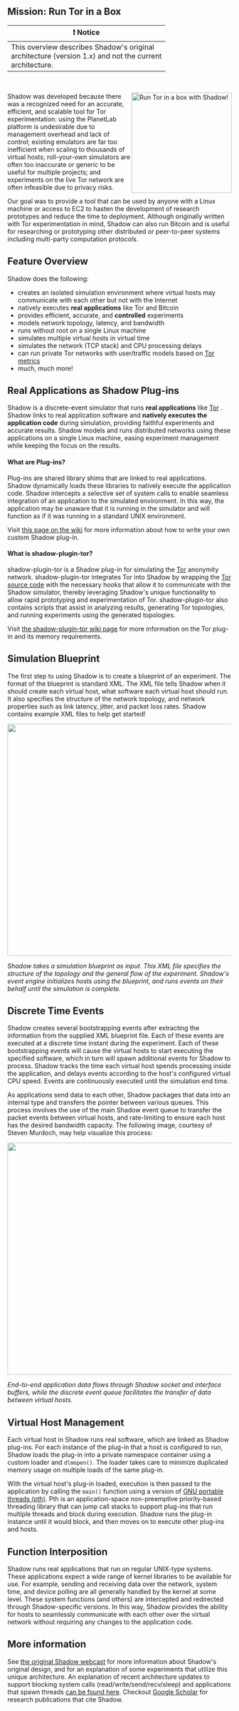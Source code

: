 ## Mission: Run Tor in a Box

| ❗ Notice                                                                                                    |
|--------------------------------------------------------------------------------------------------------------|
| This overview describes Shadow's original<br>architecture (version 1.x) and not the current<br>architecture. |

<br>

<!--[[https://raw.githubusercontent.com/wiki/shadow/shadow/assets/torinabox.png|align=right|width=175px]]-->
<!--[Run Tor in a box with Shadow!][image-torinabox]-->
<!--[image-torinabox]: https://raw.githubusercontent.com/wiki/shadow/shadow/assets/torinabox.png-->

<a href="https://raw.githubusercontent.com/wiki/shadow/shadow/assets/torinabox.png"><img align="right" width="225" alt="Run Tor in a box with Shadow!" src="https://raw.githubusercontent.com/wiki/shadow/shadow/assets/torinabox.png"></a>

Shadow was developed because there was a recognized need for an accurate,
efficient, and scalable tool for Tor experimentation: using the PlanetLab
platform is undesirable due to management overhead and lack of control; existing
emulators are far too inefficient when scaling to thousands of virtual hosts;
roll-your-own simulators are often too inaccurate or generic to be useful for
multiple projects; and experiments on the live Tor network are often infeasible
due to privacy risks.

Our goal was to provide a tool that can be used by anyone with a Linux machine
or access to EC2 to hasten the development of research prototypes and reduce the
time to deployment. Although originally written with Tor experimentation in
mind, Shadow can also run Bitcoin and is useful for researching or prototyping
other distributed or peer-to-peer systems including multi-party computation
protocols.

## Feature Overview

Shadow does the following:

 + creates an isolated simulation environment where virtual hosts may
   communicate with each other but not with the Internet
 + natively executes **real applications** like Tor and Bitcoin 
 + provides efficient, accurate, and **controlled** experiments
 + models network topology, latency, and bandwidth
 + runs without root on a single Linux machine
 + simulates multiple virtual hosts in virtual time
 + simulates the network (TCP stack) and CPU processing delays
 + can run private Tor networks with user/traffic models based on [Tor
   metrics][tormetrics] 
 + much, much more!

## Real Applications as Shadow Plug-ins

Shadow is a discrete-event simulator that runs **real applications** like
[Tor][tor] . Shadow links to real application software and **natively executes
the application code** during simulation, providing faithful experiments and
accurate results. Shadow models and runs distributed networks using these
applications on a single Linux machine, easing experiment management while
keeping the focus on the results.

#### What are Plug-ins?

Plug-ins are shared library shims that are linked to real applications. Shadow
dynamically loads these libraries to natively execute the application code.
Shadow intercepts a selective set of system calls to enable seamless integration
of an application to the simulated environment. In this way, the application may
be unaware that it is running in the simulator and will function as if it was
running in a standard UNIX environment.

Visit [this page on the wiki][wiki-custom-plugin] for more information about how
to write your own custom Shadow plug-in.

#### What is shadow-plugin-tor?

shadow-plugin-tor is a Shadow plug-in for simulating the [Tor][tor] anonymity
network. shadow-plugin-tor integrates Tor into Shadow by wrapping the [Tor
source code][torsource] with the necessary hooks that allow it to communicate
with the Shadow simulator, thereby leveraging Shadow's unique functionality to
allow rapid prototyping and experimentation of Tor. shadow-plugin-tor also
contains scripts that assist in analyzing results, generating Tor topologies,
and running experiments using the generated topologies.

Visit [the shadow-plugin-tor wiki page][wiki-scallion] for more information on
the Tor plug-in and its memory requirements.

## Simulation Blueprint

The first step to using Shadow is to create a blueprint of an experiment. The
format of the blueprint is standard XML. The XML file tells Shadow when it
should create each virtual host, what software each virtual host should run. It
also specifies the structure of the network topology, and network properties
such as link latency, jitter, and packet loss rates. Shadow contains example XML
files to help get started!

<a href="https://raw.githubusercontent.com/wiki/shadow/shadow/assets/design1.png"><img title="design1" src="https://raw.githubusercontent.com/wiki/shadow/shadow/assets/design1.png" alt="" width="520" /></a>

_Shadow takes a simulation blueprint as input. This XML file specifies the
structure of the topology and the general flow of the experiment. Shadow's event
engine initializes hosts using the blueprint, and runs events on their behalf
until the simulation is complete._

## Discrete Time Events

Shadow creates several bootstrapping events after extracting the information
from the supplied XML blueprint file. Each of these events are executed at a
discrete time instant during the experiment. Each of these bootstrapping events
will cause the virtual hosts to start executing the specified software, which in
turn will spawn additional events for Shadow to process. Shadow tracks the time
each virtual host spends processing inside the application, and delays events
according to the host's configured virtual CPU speed. Events are continuously
executed until the simulation end time.

As applications send data to each other, Shadow packages that data into an
internal type and transfers the pointer between various queues. This process
involves the use of the main Shadow event queue to transfer the packet events
between virtual hosts, and rate-limiting to ensure each host has the desired
bandwidth capacity. The following image, courtesy of Steven Murdoch, may help
visualize this process:

<a href="https://raw.githubusercontent.com/wiki/shadow/shadow/assets/shadow_packet_flow.pdf"><img title="shadow_packet_flow" src="https://raw.githubusercontent.com/wiki/shadow/shadow/assets/shadow_packet_flow.png" alt="" width="520" /></a>

_End-to-end application data flows through Shadow socket and interface buffers,
while the discrete event queue facilitates the transfer of data between virtual
hosts._

## Virtual Host Management

Each virtual host in Shadow runs real software, which are linked as Shadow
plug-ins. For each instance of the plug-in that a host is configured to run,
Shadow loads the plug-in into a private namespace container using a custom
loader and `dlmopen()`. The loader takes care to minimize duplicated memory
usage on multiple loads of the same plug-in.

With the virtual host's plug-in loaded, execution is then passed to the
application by calling the `main()` function using a version of [GNU portable
threads (pth)][gnu-pth]. Pth is an application-space non-preemptive
priority-based threading library that can jump call stacks to support plug-ins
that run multiple threads and block during execution. Shadow runs the plug-in
instance until it would block, and then moves on to execute other plug-ins and
hosts.

## Function Interposition

Shadow runs real applications that run on regular UNIX-type systems. These
applications expect a wide range of kernel libraries to be available for use.
For example, sending and receiving data over the network, system time, and
device polling are all generally handled by the kernel at some level. These
system functions (and others) are intercepted and redirected through
Shadow-specific versions. In this way, Shadow provides the ability for hosts to
seamlessly communicate with each other over the virtual network without
requiring any changes to the application code.

## More information

See [the original Shadow webcast][youtube-shadow-design] for more information
about Shadow's original design, and for an explanation of some experiments that
utilize this unique architecture. An explanation of recent architecture updates
to support blocking system calls (read/write/send/recv/sleep) and applications
that spawn threads [can be found here][cset-rpth-slides]. Checkout [Google
Scholar](https://scholar.google.com/scholar?oi=bibs&hl=en&cites=12341442653770148265)
for research publications that cite Shadow.

<!--<iframe width="420" height="315" src="http://www.youtube-nocookie.com/embed/Tb7m8OdpD8A" frameborder="0" allowfullscreen></iframe>-->

[tor]: https://www.torproject.org/
[tormetrics]: https://metrics.torproject.org/
[torsource]: https://gitweb.torproject.org/tor.git
[wiki-scallion]: https://github.com/shadow/shadow-plugin-tor/wiki
[wiki-custom-plugin]: https://github.com/shadow/shadow/wiki/2-Simulation-Execution-and-Analysis#shadow-plug-ins
[youtube-shadow-design]: http://youtu.be/Tb7m8OdpD8A
[cset-rpth-slides]: http://www.robgjansen.com/talks/shadowbitcoin-cset-20150810.pdf
[gnu-pth]: https://www.gnu.org/software/pth/

